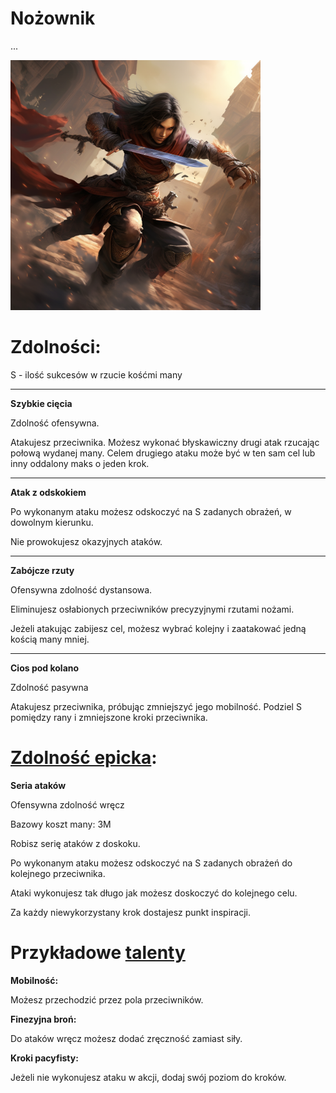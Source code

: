 # Nożownik

...

<img src="imgs/nozownik.png" width="400">

# Zdolności:

S - ilość sukcesów w rzucie kośćmi many

___

**Szybkie cięcia**

Zdolność ofensywna.

Atakujesz przeciwnika. Możesz wykonać błyskawiczny drugi atak rzucając połową wydanej many. Celem drugiego ataku może być w ten sam cel lub inny oddalony maks o jeden krok.
___
**Atak z odskokiem**

Po wykonanym ataku możesz odskoczyć na S zadanych obrażeń, w dowolnym kierunku.

Nie prowokujesz okazyjnych ataków.
___
**Zabójcze rzuty**

Ofensywna zdolność dystansowa.

Eliminujesz osłabionych przeciwników precyzyjnymi rzutami nożami.

Jeżeli atakując zabijesz cel, możesz wybrać kolejny i zaatakować jedną kością many mniej.
___
**Cios pod kolano**

Zdolność pasywna

Atakujesz przeciwnika, próbując zmniejszyć jego mobilność.
Podziel S pomiędzy rany i zmniejszone kroki przeciwnika.
# [Zdolność epicka](/docs/zdolnosc-epicka.md):

**Seria ataków**

Ofensywna zdolność wręcz

Bazowy koszt many: 3M

Robisz serię ataków z doskoku.

Po wykonanym ataku możesz odskoczyć na S zadanych obrażeń do kolejnego przeciwnika.

Ataki wykonujesz tak długo jak możesz doskoczyć do kolejnego celu.

Za każdy niewykorzystany krok dostajesz punkt inspiracji.

# Przykładowe [talenty](/docs/talent.md)

**Mobilność:**

Możesz przechodzić przez pola przeciwników.

**Finezyjna broń:**

Do ataków wręcz możesz dodać zręczność zamiast siły.

**Kroki pacyfisty:**

Jeżeli nie wykonujesz ataku w akcji, dodaj swój poziom do kroków.
